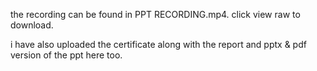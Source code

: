 the recording can be found in PPT RECORDING.mp4. click view raw to download.

i have also uploaded the certificate along with the report and pptx & pdf version of the ppt here too.
